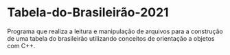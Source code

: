 # Tabela-do-Brasileirão-2021
Programa que realiza a leitura e manipulação de arquivos para a construção de uma tabela do brasileirão utilizando conceitos de orientação a objetos com C++. 
